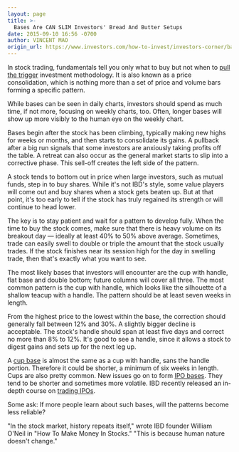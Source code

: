 ```yaml
---
layout: page
title: >-
  Bases Are CAN SLIM Investors' Bread And Butter Setups
date: 2015-09-10 16:56 -0700
author: VINCENT MAO
origin_url: https://www.investors.com/how-to-invest/investors-corner/bases-are-just-chart-patterns
---
```





In stock trading, fundamentals tell you only what to buy but not when to [pull the trigger](http://education.investors.com/courselandingpage.aspx?id=735749&nav=IBDUCourse2) investment methodology. It is also known as a price consolidation, which is nothing more than a set of price and volume bars forming a specific pattern.

  

While bases can be seen in daily charts, investors should spend as much time, if not more, focusing on weekly charts, too. Often, longer bases will show up more visibly to the human eye on the weekly chart.

  

Bases begin after the stock has been climbing, typically making new highs for weeks or months, and then starts to consolidate its gains. A pullback after a big run signals that some investors are anxiously taking profits off the table. A retreat can also occur as the general market starts to slip into a corrective phase. This sell-off creates the left side of the pattern.

  

A stock tends to bottom out in price when large investors, such as mutual funds, step in to buy shares. While it's not IBD's style, some value players will come out and buy shares when a stock gets beaten up. But at that point, it's too early to tell if the stock has truly regained its strength or will continue to head lower.

  

The key is to stay patient and wait for a pattern to develop fully. When the time to buy the stock comes, make sure that there is heavy volume on its breakout day — ideally at least 40% to 50% above average. Sometimes, trade can easily swell to double or triple the amount that the stock usually trades. If the stock finishes near its session high for the day in swelling trade, then that's exactly what you want to see.

  

The most likely bases that investors will encounter are the cup with handle, flat base and double bottom; future columns will cover all three. The most common pattern is the cup with handle, which looks like the silhouette of a shallow teacup with a handle. The pattern should be at least seven weeks in length.

  

From the highest price to the lowest within the base, the correction should generally fall between 12% and 30%. A slightly bigger decline is acceptable. The stock's handle should span at least five days and correct no more than 8% to 12%. It's good to see a handle, since it allows a stock to digest gains and sets up for the next leg up.

  

A [cup base](http://education.investors.com/investors-corner/746319-how-to-buy-cup-bases.htm) is almost the same as a cup with handle, sans the handle portion. Therefore it could be shorter, a minimum of six weeks in length. Cups are also pretty common. New issues go on to form [IPO bases](http://news.investors.com/iponews.htm). They tend to be shorter and sometimes more volatile. IBD recently released an in-depth course on [trading IPOs](https://www.investors.com/products/ibd-home-study-program/ipo-trading-strategies/?src=A3L2BEC).

  

Some ask: If more people learn about such bases, will the patterns become less reliable?

  

"In the stock market, history repeats itself," wrote IBD founder William O'Neil in "How To Make Money In Stocks." "This is because human nature doesn't change."




